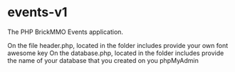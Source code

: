 # events-v1
The PHP BrickMMO Events application.

On the file header.php, located in the folder includes provide your own font awesome key
On the database.php, located in the folder includes provide the name of your database that you created on you phpMyAdmin
